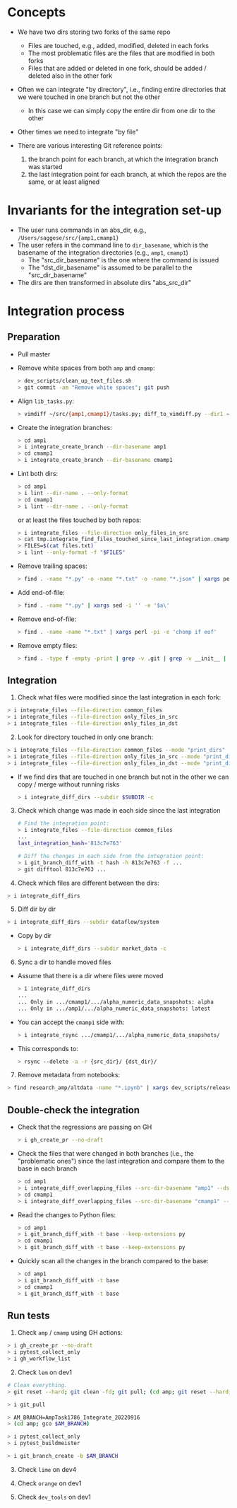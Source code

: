 # Concepts

- We have two dirs storing two forks of the same repo
    - Files are touched, e.g., added, modified, deleted in each forks
    - The most problematic files are the files that are modified in both forks
    - Files that are added or deleted in one fork, should be added / deleted also
      in the other fork
- Often we can integrate "by directory", i.e., finding entire directories that
  we were touched in one branch but not the other
    - In this case we can simply copy the entire dir from one dir to the other
- Other times we need to integrate "by file"

- There are various interesting Git reference points:
    1) the branch point for each branch, at which the integration branch was started
    2) the last integration point for each branch, at which the repos are the same,
       or at least aligned

# Invariants for the integration set-up

- The user runs commands in an abs_dir, e.g., `/Users/saggese/src/{amp1,cmamp1}`
- The user refers in the command line to `dir_basename`, which is the basename of
  the integration directories (e.g., `amp1`, `cmamp1`)
  - The "src_dir_basename" is the one where the command is issued
  - The "dst_dir_basename" is assumed to be parallel to the "src_dir_basename"
- The dirs are then transformed in absolute dirs "abs_src_dir"

# Integration process

## Preparation

- Pull master

- Remove white spaces from both `amp` and `cmamp`:
  ```bash
  > dev_scripts/clean_up_text_files.sh
  > git commit -am "Remove white spaces"; git push
  ```

- Align `lib_tasks.py`:
  ```bash
  > vimdiff ~/src/{amp1,cmamp1}/tasks.py; diff_to_vimdiff.py --dir1 ~/src/amp1 --dir2 ~/src/cmamp1 --subdir helpers
  ```

- Create the integration branches:
  ```bash
  > cd amp1
  > i integrate_create_branch --dir-basename amp1
  > cd cmamp1
  > i integrate_create_branch --dir-basename cmamp1
  ```

- Lint both dirs:
  ```bash
  > cd amp1
  > i lint --dir-name . --only-format
  > cd cmamp1
  > i lint --dir-name . --only-format
  ```
  or at least the files touched by both repos:
  ```bash
  > i integrate_files --file-direction only_files_in_src
  > cat tmp.integrate_find_files_touched_since_last_integration.cmamp1.txt tmp.integrate_find_files_touched_since_last_integration.amp1.txt | sort | uniq >files.txt
  > FILES=$(cat files.txt)
  > i lint --only-format -f "$FILES"
  ```

- Remove trailing spaces:
  ```bash
  > find . -name "*.py" -o -name "*.txt" -o -name "*.json" | xargs perl -pi -e 's/\s+$/\n/'
  ```
- Add end-of-file:
  ```bash
  > find . -name "*.py" | xargs sed -i '' -e '$a\'
  ```

- Remove end-of-file:
  ```bash
  > find . -name -name "*.txt" | xargs perl -pi -e 'chomp if eof'
  ```
- Remove empty files:
  ```bash
  > find . -type f -empty -print | grep -v .git | grep -v __init__ | grep -v ".log$" | grep -v ".txt$" | xargs git rm
  ```

## Integration

1) Check what files were modified since the last integration in each fork:
  ```bash
  > i integrate_files --file-direction common_files
  > i integrate_files --file-direction only_files_in_src
  > i integrate_files --file-direction only_files_in_dst
  ```

2) Look for directory touched in only one branch:
  ```bash
  > i integrate_files --file-direction common_files --mode "print_dirs"
  > i integrate_files --file-direction only_files_in_src --mode "print_dirs"
  > i integrate_files --file-direction only_files_in_dst --mode "print_dirs"
  ```
- If we find dirs that are touched in one branch but not in the other we can
  copy / merge without running risks
  ```bash
  > i integrate_diff_dirs --subdir $SUBDIR -c
  ```

3) Check which change was made in each side since the last integration
   ```bash
   # Find the integration point:
   > i integrate_files --file-direction common_files
   ...
   last_integration_hash='813c7e763'

   # Diff the changes in each side from the integration point:
   > i git_branch_diff_with -t hash -h 813c7e763 -f ...
   > git difftool 813c7e763 ...
   ```

4) Check which files are different between the dirs:
  ```bash
  > i integrate_diff_dirs
  ```

5) Diff dir by dir
  ```bash
  > i integrate_diff_dirs --subdir dataflow/system
  ```

- Copy by dir
  ```bash
  > i integrate_diff_dirs --subdir market_data -c
  ```

6) Sync a dir to handle moved files
- Assume that there is a dir where files were moved
  ```bash
  > i integrate_diff_dirs
  ...
  ... Only in .../cmamp1/.../alpha_numeric_data_snapshots: alpha
  ... Only in .../amp1/.../alpha_numeric_data_snapshots: latest
  ```
- You can accept the `cmamp1` side with:
  ```bash
  > i integrate_rsync .../cmamp1/.../alpha_numeric_data_snapshots/
  ```
- This corresponds to:
  ```bash
  > rsync --delete -a -r {src_dir}/ {dst_dir}/
  ```

7) Remove metadata from notebooks:
  ```bash
  > find research_amp/altdata -name "*.ipynb" | xargs dev_scripts/release_sorrentum/nb-clean.sh clean
  ```

## Double-check the integration

- Check that the regressions are passing on GH
  ```bash
  > i gh_create_pr --no-draft
  ```

- Check the files that were changed in both branches (i.e., the "problematic ones")
  since the last integration and compare them to the base in each branch
  ```bash
  > cd amp1
  > i integrate_diff_overlapping_files --src-dir-basename "amp1" --dst-dir-basename "cmamp1"
  > cd cmamp1
  > i integrate_diff_overlapping_files --src-dir-basename "cmamp1" --dst-dir-basename "amp1"
  ```
  
- Read the changes to Python files:
  ```bash
  > cd amp1
  > i git_branch_diff_with -t base --keep-extensions py
  > cd cmamp1
  > i git_branch_diff_with -t base --keep-extensions py
  ```

- Quickly scan all the changes in the branch compared to the base:
  ```bash
  > cd amp1
  > i git_branch_diff_with -t base
  > cd cmamp1
  > i git_branch_diff_with -t base
  ```

## Run tests
1) Check `amp` / `cmamp` using GH actions:
  ```bash
  > i gh_create_pr --no-draft
  > i pytest_collect_only
  > i gh_workflow_list
  ```

2) Check `lem` on dev1
  ```bash
  # Clean everything.
  > git reset --hard; git clean -fd; git pull; (cd amp; git reset --hard; git clean -fd; git pull)
  
  > i git_pull
  
  > AM_BRANCH=AmpTask1786_Integrate_20220916
  > (cd amp; gco $AM_BRANCH)
  
  > i pytest_collect_only
  > i pytest_buildmeister
  
  > i git_branch_create -b $AM_BRANCH
  ```

3) Check `lime` on dev4

4) Check `orange` on dev1
 
5) Check `dev_tools` on dev1
